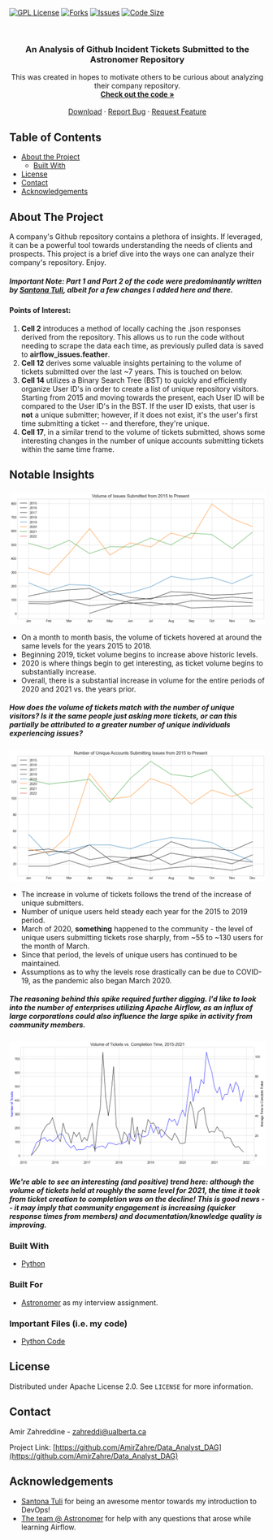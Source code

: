 <!-- PROJECT SHIELDS -->
[![GPL License][license-shield]][license-url]
[![Forks][forks-shield]][forks-url]
[![Issues][issues-shield]][issues-url]
[![Code Size][cSize-shield]][cSize-url]


<!-- PROJECT LOGO -->
<br />
  <h3 align="center">An Analysis of Github Incident Tickets Submitted to the Astronomer Repository</h3>

  <p align="center">
    This was created in hopes to motivate others to be curious about analyzing their company repository.
    <br />
    <a href="https://github.com/AmirZahre/Github_Org_Repo_Analysis/"><strong>Check out the code »</strong></a>
    <br />
    <br />
    <a href="https://github.com/AmirZahre/Github_Org_Repo_Analysis/releases/tag/Astronomer">Download</a>
    ·
    <a href="https://github.com/AmirZahre/Github_Org_Repo_Analysis/issues">Report Bug</a>
    ·
    <a href="https://github.com/AmirZahre/Github_Org_Repo_Analysis/issues">Request Feature</a>
  </p>
</p>


<!-- TABLE OF CONTENTS -->
## Table of Contents

* [About the Project](#about-the-project)
  * [Built With](#built-with)
* [License](#license)
* [Contact](#contact)
* [Acknowledgements](#acknowledgements)


<!-- ABOUT THE PROJECT -->
## About The Project

A company's Github repository contains a plethora of insights. If leveraged, it can be a powerful tool towards understanding the needs of clients and prospects. This project is a brief dive into the ways one can analyze their company's repository. Enjoy.

##### Important Note: Part 1 and Part 2 of the code were predominantly written by [Santona Tuli](https://www.linkedin.com/in/santona-tuli/), albeit for a few changes I added here and there.

#### Points of Interest:
1. <b>Cell 2</b> introduces a method of locally caching the .json responses derived from the repository. This allows us to run the code without needing to scrape the data each time, as previously pulled data is saved to <b>airflow_issues.feather</b>.
2. <b>Cell 12</b> derives some valuable insights pertaining to the volume of tickets submitted over the last ~7 years. This is touched on below.
3. <b>Cell 14</b> utilizes a Binary Search Tree (BST) to quickly and efficiently organize User ID's in order to create a list of unique repository visitors. Starting from 2015 and moving towards the present, each User ID will be compared to the User ID's in the BST. If the user ID exists, that user is <b>not</b> a unique submitter; however, if it does not exist, it's the user's first time submitting a ticket -- and therefore, they're unique.
4. <b>Cell 17</b>, in a similar trend to the volume of tickets submitted, shows some interesting changes in the number of unique accounts submitting tickets within the same time frame.
  
## Notable Insights
### 
[![volume]](#)
 * On a month to month basis, the volume of tickets hovered at around the same levels for the years 2015 to 2018.
 * Beginning 2019, ticket volume begins to increase above historic levels.
 * 2020 is where things begin to get interesting, as ticket volume begins to substantially increase.
 * Overall, there is a substantial increase in volume for the entire periods of 2020 and 2021 vs. the years prior.
##### How does the volume of tickets match with the number of unique visitors? Is it the same people just asking more tickets, or can this partially be attributed to a greater number of unique individuals experiencing issues?
 
[![unique]](#)

* The increase in volume of tickets follows the trend of the increase of unique submitters.
* Number of unique users held steady each year for the 2015 to 2019 period.
* March of 2020, <b>something</b> happened to the community - the level of unique users submitting tickets rose sharply, from ~55 to    ~130 users for the month of March.
* Since that period, the levels of unique users has continued to be maintained.
* Assumptions as to why the levels rose drastically can be due to COVID-19, as the pandemic also began March 2020.
##### The reasoning behind this spike required further digging. I'd like to look into the number of enterprises utilizing Apache Airflow, as an influx of large corporations could also influence the large spike in activity from community members.

[![volume_complete]](#)
##### We're able to see an interesting (and positive) trend here: although the volume of tickets held at roughly the same level for 2021, the time it took from ticket creation to completion was on the decline! This is good news -- it may imply that community engagement is increasing (quicker response times from members) and documentation/knowledge quality is improving.

### Built With
* [Python](https://www.python.org/)

### Built For
 * [Astronomer](https://www.astronomer.io/) as my interview assignment.
  
### Important Files (i.e. my code)
 * [Python Code](https://github.com/AmirZahre/Github_Org_Repo_Analysis/blob/main/jupyter_notebook.ipynb)


<!-- LICENSE -->
## License

Distributed under Apache License 2.0. See `LICENSE` for more information.



<!-- CONTACT -->
## Contact

Amir Zahreddine - zahreddi@ualberta.ca

Project Link: [https://github.com/AmirZahre/Data_Analyst_DAG](https://github.com/AmirZahre/Data_Analyst_DAG)



<!-- ACKNOWLEDGEMENTS -->
## Acknowledgements
* [Santona Tuli](https://www.linkedin.com/in/santona-tuli/) for being an awesome mentor towards my introduction to DevOps!
* [The team @ Astronomer](https://www.astronomer.io/) for help with any questions that arose while learning Airflow.
  
<!-- MARKDOWN LINKS & IMAGES -->
[license-shield]: https://img.shields.io/github/license/AmirZahre/Github_Org_Repo_Analysis
[license-url]: https://github.com/AmirZahre/Github_Org_Repo_Analysis/blob/main/LICENSE.md
[issues-shield]: https://img.shields.io/github/issues/AmirZahre/Github_Org_Repo_Analysis
[issues-url]: https://github.com/AmirZahre/Github_Org_Repo_Analysis/issues
[forks-shield]: https://img.shields.io/github/forks/AmirZahre/Github_Org_Repo_Analysis
[forks-url]: https://github.com/AmirZahre/Github_Org_Repo_Analysis/network/members
[cSize-shield]: https://img.shields.io/github/languages/code-size/AmirZahre/Github_Org_Repo_Analysis
[cSize-url]: https://github.com/AmirZahre/Github_Org_Repo_Analysis
[volume]: images/volume.png
[unique]: images/unique.png
[volume_complete]: images/volume_complete.png

  
  
